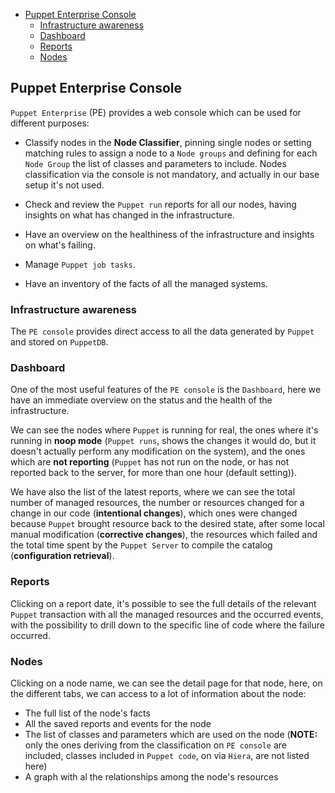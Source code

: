 - [Puppet Enterprise Console](#puppet-enterprise-console)
  - [Infrastructure awareness](#infrastructure-awareness)
  - [Dashboard](#dashboard)
  - [Reports](#reports)
  - [Nodes](#nodes)

## Puppet Enterprise Console

`Puppet Enterprise` (PE) provides a web console which can be used for different purposes:

  - Classify nodes in the **Node Classifier**, pinning single nodes or setting matching rules to assign a node to a `Node groups` and defining for each `Node Group` the list of classes and parameters to include. Nodes classification via the console is not mandatory, and actually in our base setup it's not used.

  - Check and review the `Puppet run` reports for all our nodes, having insights on what has changed in the infrastructure.

  - Have an overview on the healthiness of the infrastructure and insights on what's failing.

  - Manage `Puppet job tasks`.

  - Have an inventory of the facts of all the managed systems.

### Infrastructure awareness

The `PE console` provides direct access to all the data generated by `Puppet` and stored on `PuppetDB`.

### Dashboard

One of the most useful features of the `PE console` is the `Dashboard`, here we have an immediate overview on the status and the health of the infrastructure.

We can see the nodes where `Puppet` is running for real, the ones where it's running in **noop mode** (`Puppet runs`, shows the changes it would do, but it doesn't actually perform any modification on the system), and the ones which are **not reporting** (`Puppet` has not run on the node, or has not reported back to the server, for more than one hour (default setting)).

We have also the list of the latest reports, where we can see the total number of managed resources, the number or resources changed for a change in our code (**intentional changes**), which ones were changed because `Puppet` brought resource back to the desired state, after some local manual modification (**corrective changes**), the resources which failed and the total time spent by the `Puppet Server` to compile the catalog (**configuration retrieval**).

### Reports

Clicking on a report date, it's possible to see the full details of the relevant `Puppet` transaction with all the managed resources and the occurred events, with the possibility to drill down to the specific line of code where the failure occurred.

### Nodes

Clicking on a node name, we can see the detail page for that node, here, on the different tabs, we can access to a lot of information about the node:

  - The full list of the node's facts
  - All the saved reports and events for the node
  - The list of classes and parameters which are used on the node (**NOTE:** only the ones deriving from the classification on `PE console` are included, classes included in `Puppet code`, on via `Hiera`, are not listed here)
  - A graph with al the relationships among the node's resources
